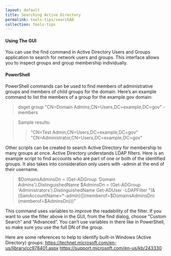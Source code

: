 ```yaml
---
layout: default
title: Searching Active Directory
permalink: tools-tips/searchAD
collection: tools-tips
---
```

#### Using The GUI
You can use the find command in Active Directory Users and Groups application to search for network users and groups. This interface allows you to inspect groups and group membership individually.

#### PowerShell
PowerShell commands can be used to find members of administrative groups and members of child groups for the domain. Here’s an example command to list the members of a group for the example.gov domain:
>dsget group "CN=Domain Admins,CN=Users,DC=example,DC=gov" -members
    
>Sample results:
>>"CN=Test Admin,CN=Users,DC=example,DC=gov"
>>"CN=Administrator,CN=Users,DC=example,DC=gov"

Other scripts can be created to search Active Directory for membership to many groups at once. Active Directory understands LDAP filters. Here is an example script to find accounts who are part of one or both of the identified groups. It also takes into consideration only users with -admin at the end of their username.
>$DomainsAdminsDn = (Get-ADGroup 'Domain Admins').DistinguishedName
>$AdminsDn = (Get-ADGroup 'Administrators').DistinguishedName
>Get-ADUser -LDAPFilter "(&(SamAccountName=*-admin)(|(memberof=$DomainsAdminsDn)(memberof=$AdminsDn)))"

This command uses variables to improve the readability of the filter. If you want to use the filter above in the GUI, from the find dialog, choose “Custom Search” and “Advanced”. You can’t use variables in there like in PowerShell, so make sure you use the full DN of the group.

Here are some references to help to identify built-in Windows (Active Directory) groups:
https://technet.microsoft.com/en-us/library/cc978401.aspx
https://support.microsoft.com/en-us/kb/243330
